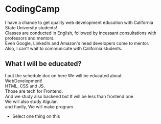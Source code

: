 CodingCamp
===
   
   
I have a chance to get quality web development education with California State University students!   
Classes are conducted in English, followed by incessant consultations with professors and mentors.   
Even Google, LinkedIn and Amazon's head developers come to mentor.   
Also, I can't wait to communicate with California students.   

   

What I will be educated?
---


I put the schedule doc on here
We will be educated about WebDevelopment!   
HTML, CSS and JS.   
Those are tech for Frontend.   
And we study also backend but It will be less than frontend one.   
We will also study Algular.   
and fianlly, We will make program   
* Select one thing on this   
